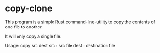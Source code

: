 # copy-clone

This program is a simple Rust command-line-utility to copy the contents of one file to another.

It will only copy a single file.

Usage: copy src dest
src : src file
dest : destination file
